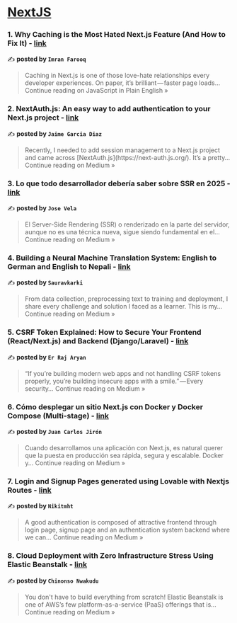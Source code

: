 
<h1><a href=https://medium.com/tag/nextjs/recommended target="_blank" rel="noopener noreferrer">NextJS</a></h1>
<h3>1. Why Caching is the Most Hated Next.js Feature (And How to Fix It) - <a href="https://javascript.plainenglish.io/why-caching-is-the-most-hated-next-js-feature-and-how-to-fix-it-dc98e353f6bf?source=rss------nextjs-5" target="_blank" rel="noopener noreferrer">link</a></h3>

✍️ **posted by `Imran Farooq`**

<blockquote>Caching in Next.js is one of those love-hate relationships every developer experiences. On paper, it’s brilliant — faster page loads…
Continue reading on JavaScript in Plain English »</blockquote>

<h3>2. NextAuth.js: An easy way to add authentication to your Next.js project - <a href="https://medium.com/@garciadiazjaime/nextauth-js-an-easy-way-to-add-authentication-to-your-next-js-project-65e6f3603087?source=rss------nextjs-5" target="_blank" rel="noopener noreferrer">link</a></h3>

✍️ **posted by `Jaime Garcia Diaz`**

<blockquote>Recently, I needed to add session management to a Next.js project and came across [NextAuth.js](https://next-auth.js.org/). It’s a pretty…
Continue reading on Medium »</blockquote>

<h3>3. Lo que todo desarrollador debería saber sobre SSR en 2025 - <a href="https://medium.com/@josev_79449/lo-que-todo-desarrollador-deber%C3%ADa-saber-sobre-ssr-en-2025-3d131547be32?source=rss------nextjs-5" target="_blank" rel="noopener noreferrer">link</a></h3>

✍️ **posted by `Jose Vela`**

<blockquote>El Server-Side Rendering (SSR) o renderizado en la parte del servidor, aunque no es una técnica nueva, sigue siendo fundamental en el…
Continue reading on Medium »</blockquote>

<h3>4. Building a Neural Machine Translation System: English to German and English to Nepali - <a href="https://medium.com/@sauravkarki10.12/building-a-neural-machine-translation-system-english-to-german-and-english-to-nepali-342957dec807?source=rss------nextjs-5" target="_blank" rel="noopener noreferrer">link</a></h3>

✍️ **posted by `Sauravkarki `**

<blockquote>From data collection, preprocessing text to training and deployment, I share every challenge and solution I faced as a learner. This is my…
Continue reading on Medium »</blockquote>

<h3>5.  CSRF Token Explained: How to Secure Your Frontend (React/Next.js) and Backend (Django/Laravel) - <a href="https://er-raj-aryan.medium.com/csrf-token-explained-how-to-secure-your-frontend-react-next-js-and-backend-django-laravel-aac8229835ce?source=rss------nextjs-5" target="_blank" rel="noopener noreferrer">link</a></h3>

✍️ **posted by `Er Raj Aryan`**

<blockquote>“If you’re building modern web apps and not handling CSRF tokens properly, you’re building insecure apps with a smile.” — Every security…
Continue reading on Medium »</blockquote>

<h3>6.  Cómo desplegar un sitio Next.js con Docker y Docker Compose (Multi-stage) - <a href="https://medium.com/@jcjiron4/c%C3%B3mo-desplegar-un-sitio-next-js-con-docker-y-docker-compose-multi-stage-7a1e1d4ad9a6?source=rss------nextjs-5" target="_blank" rel="noopener noreferrer">link</a></h3>

✍️ **posted by `Juan Carlos Jirón`**

<blockquote>Cuando desarrollamos una aplicación con Next.js, es natural querer que la puesta en producción sea rápida, segura y escalable. Docker y…
Continue reading on Medium »</blockquote>

<h3>7. Login and Signup Pages generated using Lovable with Nextjs Routes - <a href="https://medium.com/@nikitmht/authentication-f13861e89063?source=rss------nextjs-5" target="_blank" rel="noopener noreferrer">link</a></h3>

✍️ **posted by `Nikitmht`**

<blockquote>A good authentication is composed of attractive frontend through login page, signup page and an authentication system backend where we can…
Continue reading on Medium »</blockquote>

<h3>8. Cloud Deployment with Zero Infrastructure Stress Using Elastic Beanstalk - <a href="https://medium.com/@ChinonsoNwakudu/cloud-deployment-with-zero-infrastructure-stress-using-elastic-beanstalk-406c229c16e2?source=rss------nextjs-5" target="_blank" rel="noopener noreferrer">link</a></h3>

✍️ **posted by `Chinonso Nwakudu`**

<blockquote>You don't have to build everything from scratch!
Elastic Beanstalk is one of AWS’s few platform-as-a-service (PaaS) offerings that is…
Continue reading on Medium »</blockquote>

